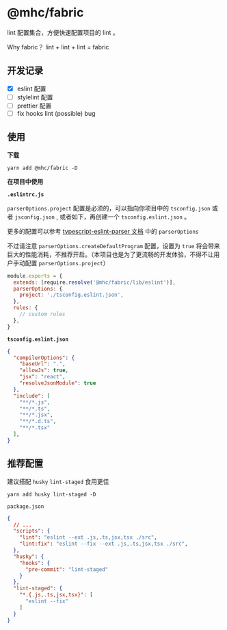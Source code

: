 # @mhc/fabric

lint 配置集合，方便快速配置项目的 lint 。

Why fabric？
lint + lint + lint = fabric

## 开发记录

- [x] eslint 配置
- [ ] stylelint 配置
- [ ] prettier 配置
- [ ] fix hooks lint (possible) bug

## 使用

**下载**

```shell
yarn add @mhc/fabric -D
```

**在项目中使用**

**`.eslintrc.js`**

`parserOptions.project` 配置是必须的，可以指向你项目中的 `tsconfig.json` 或者 `jsconfig.json` , 或者如下，再创建一个 `tsconfig.eslint.json` 。

更多的配置可以参考 [typescript-eslint-parser 文档](https://github.com/typescript-eslint/typescript-eslint/tree/master/packages/parser#configuration) 中的 `parserOptions`

不过请注意 `parserOptions.createDefaultProgram` 配置，设置为 `true` 将会带来巨大的性能消耗，不推荐开启。（本项目也是为了更流畅的开发体验，不得不让用户手动配置 `parserOptions.project`）

```javascript
module.exports = {
  extends: [require.resolve('@mhc/fabric/lib/eslint')],
  parserOptions: {
    project: './tsconfig.eslint.json',
  },
  rules: {
    // custom rules
  },
}
```

**`tsconfig.eslint.json`**

```json
{
  "compilerOptions": {
    "baseUrl": ".",
    "allowJs": true,
    "jsx": "react",
    "resolveJsonModule": true
  },
  "include": [
    "**/*.js",
    "**/*.ts",
    "**/*.jsx",
    "**/*.d.ts",
    "**/*.tsx"
  ],
}
```


## 推荐配置

建议搭配 `husky` `lint-staged` 食用更佳

```shell
yarn add husky lint-staged -D
```

`package.json`

```json
{
  // ...
  "scripts": {
    "lint": "eslint --ext .js,.ts,jsx,tsx ./src",
    "lint:fix": "eslint --fix --ext .js,.ts,jsx,tsx ./src",
  },
  "husky": {
    "hooks": {
      "pre-commit": "lint-staged"
    }
  },
  "lint-staged": {
    "*.{.js,.ts,jsx,tsx}": [
      "eslint --fix"
    ]
  }
}
```
